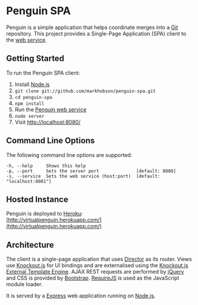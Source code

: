 Penguin SPA
===========

Penguin is a simple application that helps coordinate merges into a [Git](http://git-scm.com/) repository.  This project
provides a Single-Page Application (SPA) client to the [web service](https://github.com/markhobson/penguin).

Getting Started
---------------

To run the Penguin SPA client:

1. Install [Node.js](http://nodejs.org/)
2. `git clone git://github.com/markhobson/penguin-spa.git`
3. `cd penguin-spa`
4. `npm install`
5. Run the [Penguin web service](https://github.com/markhobson/penguin) 
6. `node server`
7. Visit [http://localhost:8080/](http://localhost:8080/)

Command Line Options
--------------------

The following command line options are supported:

	-h, --help     Shows this help
	-p, --port     Sets the server port              [default: 8080]
	-s, --service  Sets the web service (host:port)  [default: "localhost:8081"]

Hosted Instance
---------------

Penguin is deployed to [Heroku](http://www.heroku.com/):  
[http://virtualpenguin.herokuapp.com/](http://virtualpenguin.herokuapp.com/)

Architecture
------------

The client is a single-page application that uses [Director](https://github.com/flatiron/director) as its router.  Views
use [Knockout.js](http://knockoutjs.com/) for UI bindings and are externalised using the
[Knockout.js External Template Engine](https://github.com/ifandelse/Knockout.js-External-Template-Engine).  AJAX REST
requests are performed by [jQuery](http://jquery.com/) and CSS is provided by
[Bootstrap](http://twitter.github.com/bootstrap/).  [RequireJS](http://requirejs.org/) is used as the JavaScript module
loader.

It is served by a [Express](http://expressjs.com/) web application running on [Node.js](http://nodejs.org/).
